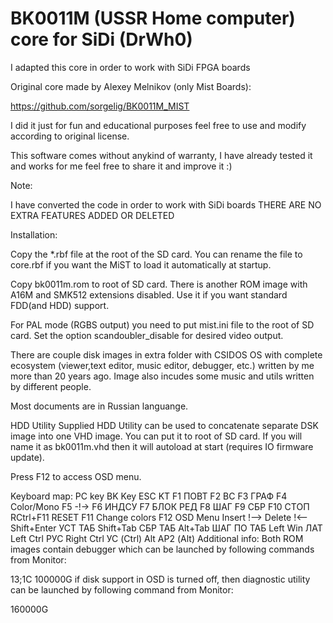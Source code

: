 BK0011M (USSR Home computer) core for SiDi (DrWh0)
==================================================



I adapted this core in order to work with SiDi FPGA boards


Original core made by Alexey Melnikov (only Mist Boards):

https://github.com/sorgelig/BK0011M_MIST



I did it just for fun and educational purposes feel free to use and modify according to original license.

This software comes without anykind of warranty, I have already tested it and works for me feel free to share it and improve it :)

Note:

I have converted the code in order to work with SiDi boards THERE ARE NO EXTRA FEATURES ADDED OR DELETED


Installation:

Copy the *.rbf file at the root of the SD card. You can rename the file to core.rbf if you want the MiST to load it automatically at startup.

Copy bk0011m.rom to root of SD card. There is another ROM image with A16M and SMK512 extensions disabled. Use it if you want standard FDD(and HDD) support.

For PAL mode (RGBS output) you need to put mist.ini file to the root of SD card. Set the option scandoubler_disable for desired video output.

There are couple disk images in extra folder with CSIDOS OS with complete ecosystem (viewer,text editor, music editor, debugger, etc.) written by me more than 20 years ago. Image also incudes some music and utils written by different people.

Most documents are in Russian languange.

HDD Utility
Supplied HDD Utility can be used to concatenate separate DSK image into one VHD image. You can put it to root of SD card. If you will name it as bk0011m.vhd then it will autoload at start (requires IO firmware update).

Press F12 to access OSD menu.

Keyboard map:
PC key	BK Key
ESC	KT
F1	ПОВТ
F2	ВС
F3	ГРАФ
F4	Color/Mono
F5	-!->
F6	ИНДСУ
F7	БЛОК РЕД
F8	ШАГ
F9	СБР
F10	СТОП
RCtrl+F11	RESET
F11	Change colors
F12	OSD Menu
Insert	!-->
Delete	!<--
Shift+Enter	УСТ ТАБ
Shift+Tab	СБР ТАБ
Alt+Tab	ШАГ ПО ТАБ
Left Win	ЛАТ
Left Ctrl	РУС
Right Ctrl	УС (Ctrl)
Alt	АР2 (Alt)
Additional info:
Both ROM images contain debugger which can be launched by following commands from Monitor:

13;1C
100000G
if disk support in OSD is turned off, then diagnostic utility can be launched by following command from Monitor:

160000G
